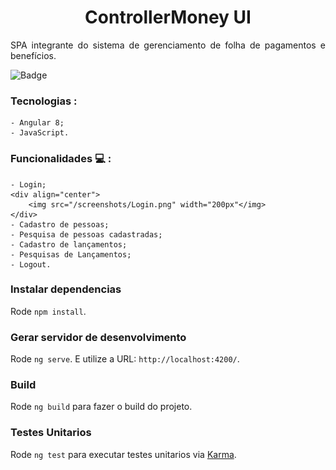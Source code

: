 <h1 align="center"> ControllerMoney UI </h1>

<p align="justify"> SPA integrante do sistema de gerenciamento de folha de pagamentos e benefícios. </p>

![Badge](https://img.shields.io/static/v1?label=Angular&message=TypeScript&color=blue&style=for-the-badge&logo=ANGULAR)


### Tecnologias :
    - Angular 8;
    - JavaScript.
    
### Funcionalidades :computer: :
    - Login;
    <div align="center">
        <img src="/screenshots/Login.png" width="200px"</img> 
    </div>
    - Cadastro de pessoas;
    - Pesquisa de pessoas cadastradas;
    - Cadastro de lançamentos;
    - Pesquisas de Lançamentos;
    - Logout.
    

### Instalar dependencias
Rode `npm install`.

### Gerar servidor de desenvolvimento
Rode `ng serve`. E utilize a URL: `http://localhost:4200/`. 

### Build
Rode `ng build` para fazer o build do projeto.

### Testes Unitarios
Rode `ng test` para executar testes unitarios via [Karma](https://karma-runner.github.io).



